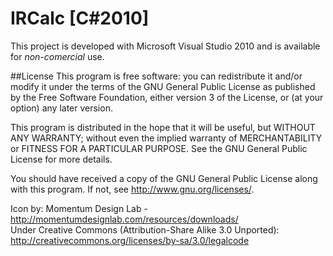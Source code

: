 IRCalc [C#2010] 
==================
This project is developed with Microsoft Visual Studio 2010 and is available for *non-comercial* use.

##License
This program is free software: you can redistribute it and/or modify
it under the terms of the GNU General Public License as published by
the Free Software Foundation, either version 3 of the License, or
(at your option) any later version.

This program is distributed in the hope that it will be useful,
but WITHOUT ANY WARRANTY; without even the implied warranty of
MERCHANTABILITY or FITNESS FOR A PARTICULAR PURPOSE.  See the
GNU General Public License for more details.

You should have received a copy of the GNU General Public License
along with this program.  If not, see <http://www.gnu.org/licenses/>.

Icon by: Momentum Design Lab - http://momentumdesignlab.com/resources/downloads/  
Under Creative Commons (Attribution-Share Alike 3.0 Unported): http://creativecommons.org/licenses/by-sa/3.0/legalcode
